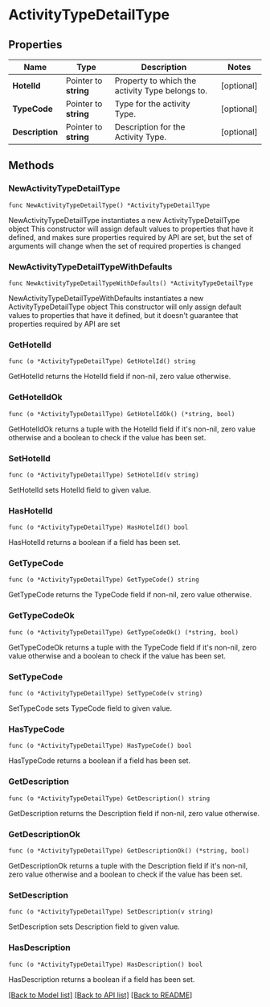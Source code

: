 # ActivityTypeDetailType

## Properties

Name | Type | Description | Notes
------------ | ------------- | ------------- | -------------
**HotelId** | Pointer to **string** | Property to which the activity Type belongs to. | [optional] 
**TypeCode** | Pointer to **string** | Type for the activity Type. | [optional] 
**Description** | Pointer to **string** | Description for the Activity Type. | [optional] 

## Methods

### NewActivityTypeDetailType

`func NewActivityTypeDetailType() *ActivityTypeDetailType`

NewActivityTypeDetailType instantiates a new ActivityTypeDetailType object
This constructor will assign default values to properties that have it defined,
and makes sure properties required by API are set, but the set of arguments
will change when the set of required properties is changed

### NewActivityTypeDetailTypeWithDefaults

`func NewActivityTypeDetailTypeWithDefaults() *ActivityTypeDetailType`

NewActivityTypeDetailTypeWithDefaults instantiates a new ActivityTypeDetailType object
This constructor will only assign default values to properties that have it defined,
but it doesn't guarantee that properties required by API are set

### GetHotelId

`func (o *ActivityTypeDetailType) GetHotelId() string`

GetHotelId returns the HotelId field if non-nil, zero value otherwise.

### GetHotelIdOk

`func (o *ActivityTypeDetailType) GetHotelIdOk() (*string, bool)`

GetHotelIdOk returns a tuple with the HotelId field if it's non-nil, zero value otherwise
and a boolean to check if the value has been set.

### SetHotelId

`func (o *ActivityTypeDetailType) SetHotelId(v string)`

SetHotelId sets HotelId field to given value.

### HasHotelId

`func (o *ActivityTypeDetailType) HasHotelId() bool`

HasHotelId returns a boolean if a field has been set.

### GetTypeCode

`func (o *ActivityTypeDetailType) GetTypeCode() string`

GetTypeCode returns the TypeCode field if non-nil, zero value otherwise.

### GetTypeCodeOk

`func (o *ActivityTypeDetailType) GetTypeCodeOk() (*string, bool)`

GetTypeCodeOk returns a tuple with the TypeCode field if it's non-nil, zero value otherwise
and a boolean to check if the value has been set.

### SetTypeCode

`func (o *ActivityTypeDetailType) SetTypeCode(v string)`

SetTypeCode sets TypeCode field to given value.

### HasTypeCode

`func (o *ActivityTypeDetailType) HasTypeCode() bool`

HasTypeCode returns a boolean if a field has been set.

### GetDescription

`func (o *ActivityTypeDetailType) GetDescription() string`

GetDescription returns the Description field if non-nil, zero value otherwise.

### GetDescriptionOk

`func (o *ActivityTypeDetailType) GetDescriptionOk() (*string, bool)`

GetDescriptionOk returns a tuple with the Description field if it's non-nil, zero value otherwise
and a boolean to check if the value has been set.

### SetDescription

`func (o *ActivityTypeDetailType) SetDescription(v string)`

SetDescription sets Description field to given value.

### HasDescription

`func (o *ActivityTypeDetailType) HasDescription() bool`

HasDescription returns a boolean if a field has been set.


[[Back to Model list]](../README.md#documentation-for-models) [[Back to API list]](../README.md#documentation-for-api-endpoints) [[Back to README]](../README.md)



